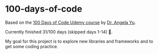 # 100-days-of-code

Based on the [100 Days of Code Udemy course](https://www.udemy.com/course/100-days-of-code/) by [Dr. Angela Yu](https://github.com/angelabauer?tab=repositories).

Currently finished 31/100 days (skipped days 1-14) 🥳.

My goal for this project is to explore new libraries and frameworks and to get some coding practice.
